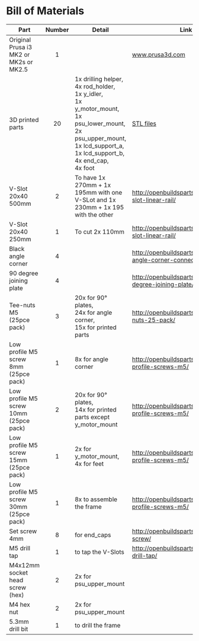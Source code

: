 # Bill of Materials

| Part     | Number | Detail | Link |
|----------|:------:|--------|------|
| Original Prusa i3 MK2 or MK2s or MK2.5 | 1 | | www.prusa3d.com |
| 3D printed parts | 20 | 1x drilling helper,<br> 4x rod_holder,<br> 1x y_idler,<br> 1x y_motor_mount,<br> 1x psu_lower_mount,<br> 2x psu_upper_mount,<br> 1x lcd_support_a,<br> 1x lcd_support_b,<br> 4x end_cap,<br> 4x foot | [STL files](/printed_parts/stl/) |
| V-Slot 20x40 500mm | 2 | To have 1x 270mm + 1x 195mm with one V-SLot and 1x 230mm + 1x 195 with the other | http://openbuildspartstore.com/v-slot-linear-rail/ |
| V-Slot 20x40 250mm | 1 | To cut 2x 110mm | http://openbuildspartstore.com/v-slot-linear-rail/ |
| Black angle corner | 4 | | http://openbuildspartstore.com/black-angle-corner-connector/ |
| 90 degree joining plate | 4 | | http://openbuildspartstore.com/90-degree-joining-plate/ |
| Tee-nuts M5 (25pce pack) | 3 | 20x for 90° plates,<br> 24x for angle corner,<br> 15x for printed parts | http://openbuildspartstore.com/tee-nuts-25-pack/ |
| Low profile M5 screw 8mm (25pce pack) | 1 | 8x for angle corner | http://openbuildspartstore.com/low-profile-screws-m5/ |
| Low profile M5 screw 10mm (25pce pack) | 2 | 20x for 90° plates,<br> 14x for printed parts except y_motor_mount | http://openbuildspartstore.com/low-profile-screws-m5/ |
| Low profile M5 screw 15mm (25pce pack) | 1 | 2x for y_motor_mount, 4x for feet | http://openbuildspartstore.com/low-profile-screws-m5/ |
| Low profile M5 screw 30mm (25pce pack) | 1 | 8x to assemble the frame | http://openbuildspartstore.com/low-profile-screws-m5/ |
| Set screw 4mm | 8 | for end_caps | http://openbuildspartstore.com/set-screw/ |
| M5 drill tap | 1 | to tap the V-Slots | http://openbuildspartstore.com/m5-drill-tap/ |
| M4x12mm socket head screw (hex) | 2 | 2x for psu_upper_mount | |
| M4 hex nut | 2 | 2x for psu_upper_mount  | |
| 5.3mm drill bit | 1 | to drill the frame | |